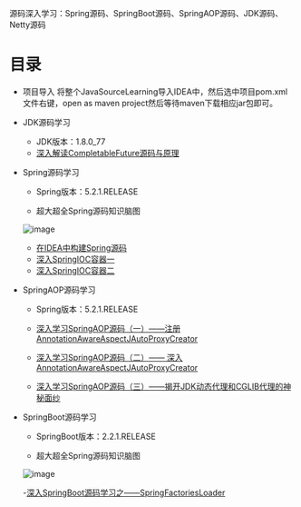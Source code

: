 源码深入学习：Spring源码、SpringBoot源码、SpringAOP源码、JDK源码、Netty源码

# 目录

-   项目导入
    将整个JavaSourceLearning导入IDEA中，然后选中项目pom.xml文件右键，open as maven project然后等待maven下载相应jar包即可。

-   JDK源码学习
    - JDK版本：1.8.0_77
    - [深入解读CompletableFuture源码与原理](https://blog.csdn.net/CoderBruis/article/details/103181520)

-   Spring源码学习
    - Spring版本：5.2.1.RELEASE
    
    - 超大超全Spring源码知识脑图
    
    ![image](https://github.com/coderbruis/JavaSourceLearning/blob/master/note/images/Spring.png)
    
    - [在IDEA中构建Spring源码](https://blog.csdn.net/CoderBruis/article/details/85840438)
    - [深入SpringIOC容器一](https://blog.csdn.net/CoderBruis/article/details/85940756)
    - [深入SpringIOC容器二](https://blog.csdn.net/CoderBruis/article/details/86505582)

-   SpringAOP源码学习
    - Spring版本：5.2.1.RELEASE 
    
    - [深入学习SpringAOP源码（一）——注册AnnotationAwareAspectJAutoProxyCreator](https://blog.csdn.net/CoderBruis/article/details/100031756)
    - [深入学习SpringAOP源码（二）—— 深入AnnotationAwareAspectJAutoProxyCreator](https://blog.csdn.net/CoderBruis/article/details/100042081)
    - [深入学习SpringAOP源码（三）——揭开JDK动态代理和CGLIB代理的神秘面纱](https://blog.csdn.net/CoderBruis/article/details/100083575)

-   SpringBoot源码学习
    - SpringBoot版本：2.2.1.RELEASE
    
    - 超大超全Spring源码知识脑图
    
    ![image](https://github.com/coderbruis/JavaSourceLearning/blob/master/note/images/SpringBoot.png)
    
    -[深入SpringBoot源码学习之——SpringFactoriesLoader](https://blog.csdn.net/CoderBruis/article/details/106559304)
